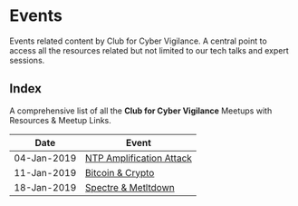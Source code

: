 # Events
Events related content by Club for Cyber Vigilance. A central point to access all the resources related but not limited to our tech talks and expert sessions.

## Index
A comprehensive list of all the **Club for Cyber Vigilance** Meetups with Resources & Meetup Links.

| Date | Event  | 
| :--: | ------ |
| 04-Jan-2019 | [NTP Amplification Attack](./ntp-04-2019) |
| 11-Jan-2019 | [Bitcoin & Crypto](./bitcoin-11-01-2019) |
| 18-Jan-2019 | [Spectre & Metltdown](./sm-18-01-2019) |
